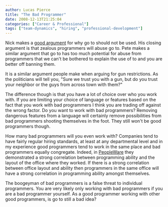 ```yaml
---
author: Lucas Pierce
title: "The Bad Programmer"
date: 2008-12-13T21:25:04
categories: ["Career & Professional"]
tags: ["team-dynamics", "hiring", "professional-development"]
---
```


Nick makes a [good argument](/posts/in-defense-of-go-to/) for why go to should not be used. His closing argument is that zealous programmers will abuse go to. Pete makes a similar argument that go to has too much potential for abuse from programmers that we can't be bothered to explain the use of to and you are better off banning them.

It is a similar argument people make when arguing for gun restrictions. As the politicians will tell you, "Sure we trust you with a gun, but do you trust your neighbor or the guys from across town with them?"

The difference though is that you have a lot of choice over who you work with. If you are limiting your choice of language or features based on the fact that you work with bad programmers I think you are trading off against the wrong factor. Do you want to work with bad programmers? Removing dangerous features from a language will certainly remove possibilities from bad programmers shooting themselves in the foot. They still won't be good programmers though.

How many bad programmers will you even work with? Companies tend to have fairly regular hiring standards, at least at any departmental level and in my experience good programmers tend to work in the same place and bad programmers equally congregate. Indeed, in [PeopleWare](http://www.amazon.com/Peopleware-Productive-Projects-Teams-Second/dp/0932633439/ref=sr_1_1?ie=UTF8&s=books&qid=1229231876&sr=1-1) they demonstrated a strong correlation between programming ability and the layout of the office where they worked. If there is a strong correlation between office layout and ability then programmers in the same office will have a strong correlation in programming ability amongst themselves.

The boogeyman of bad programmers is a false threat to individual programmers. You are very likely only working with bad programmers if you are a bad programmer yourself. As a good programmer working with other good programmers, is go to still a bad idea?